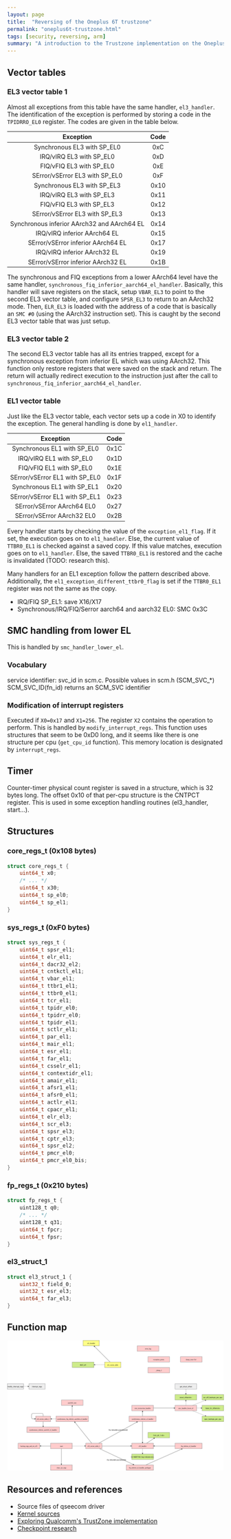 ```yaml
---
layout: page
title:  "Reversing of the Oneplus 6T trustzone"
permalink: "oneplus6t-trustzone.html"
tags: [security, reversing, arm]
summary: "A introduction to the Trustzone implementation on the Oneplus 6T"
---
```


## Vector tables
### EL3 vector table 1
Almost all exceptions from this table have the same handler, `el3_handler`. The identification of the exception is performed by storing a code in the `TPIDRRO_EL0` register. The codes are given in the table below.

| Exception | Code |
|:-:|:-:|
| Synchronous EL3 with SP_EL0 | 0xC |
| IRQ/vIRQ EL3 with SP_EL0 | 0xD |
| FIQ/vFIQ EL3 with SP_EL0 | 0xE |
| SError/vSError EL3 with SP_EL0 | 0xF |
| Synchronous EL3 with SP_EL3 | 0x10 |
| IRQ/vIRQ EL3 with SP_EL3 | 0x11 |
| FIQ/vFIQ EL3 with SP_EL3 | 0x12 |
| SError/vSError EL3 with SP_EL3 | 0x13 |
| Synchronous inferior AArch32 and AArch64 EL | 0x14 |
| IRQ/vIRQ inferior AArch64 EL | 0x15 |
| SError/vSError inferior AArch64 EL | 0x17 |
| IRQ/vIRQ inferior AArch32 EL | 0x19 |
| SError/vSError inferior AArch32 EL | 0x1B |

The synchronous and FIQ exceptions from a lower AArch64 level have the same handler, `synchronous_fiq_inferior_aarch64_el_handler`. Basically, this handler will save registers on the stack, setup `VBAR_EL3` to point to the second EL3 vector table, and configure `SPSR_EL3` to return to an AArch32 mode. Then, `ELR_EL3` is loaded with the address of a code that is basically an `SMC #0` (using the AArch32 instruction set). This is caught by the second EL3 vector table that was just setup.

### EL3 vector table 2
The second EL3 vector table has all its entries trapped, except for a synchronous exception from inferior EL which was using AArch32. This function only restore registers that were saved on the stack and return. The return will actually redirect execution to the instruction just after the call to
`synchronous_fiq_inferior_aarch64_el_handler`.


### EL1 vector table
Just like the EL3 vector table, each vector sets up a code in X0 to identify the exception. The general handling is done by `el1_handler`.

| Exception | Code |
|:-:|:-:|
| Synchronous EL1 with SP_EL0 | 0x1C |
| IRQ/vIRQ EL1 with SP_EL0 | 0x1D |
| FIQ/vFIQ EL1 with SP_EL0 | 0x1E |
| SError/vSError EL1 with SP_EL0 | 0x1F |
| Synchronous EL1 with SP_EL1 | 0x20 |
| SError/vSError EL1 with SP_EL1 | 0x23 |
| SError/vSError AArch64 EL0  | 0x27 |
| SError/vSError AArch32 EL0  | 0x2B |

Every handler starts by checking the value of the `exception_el1_flag`. If it set, the execution goes on to `el1_handler`. Else, the current value of `TTBR0_EL1` is checked against a saved copy. If this value matches, execution goes on to `el1_handler`. Else, the saved `TTBR0_EL1` is restored and the cache is invalidated (TODO: research this).


Many handlers for an EL1 exception follow the pattern described above. Additionally,  the `el1_exception_different_ttbr0_flag` is set if the `TTBR0_EL1` register was not the same as the copy.


* IRQ/FIQ SP_EL1: save X16/X17
* Synchronous/IRQ/FIQ/Serror aarch64 and aarch32 EL0: SMC 0x3C






## SMC handling from lower EL
This is handled by `smc_handler_lower_el`.

### Vocabulary
service identifier: svc_id in scm.c. Possible values in scm.h (SCM_SVC_*)
SCM_SVC_ID(fn_id) returns an SCM_SVC identifier

### Modification of interrupt registers
Executed if `X0=0x17` and `X1=256`. The register `X2` contains the operation to perform. This is handled by `modify_interrupt_regs`. This function uses structures that seem to be 0xD0 long, and it seems like there is one structure per cpu (`get_cpu_id` function). This memory location is designated by `interrupt_regs`.




## Timer
Counter-timer physical count register is saved in a structure, which is 32 bytes long. The offset 0x10 of that per-cpu structure is the CNTPCT register. This is used in some exception handling routines (el3_handler, start...).




## Structures
### core_regs_t (0x108 bytes)
```C
struct core_regs_t {
    uint64_t x0;
    /* ... */
    uint64_t x30;
    uint64_t sp_el0;
    uint64_t sp_el1;
}
```

### sys_regs_t (0xF0 bytes)
```C
struct sys_regs_t {
    uint64_t spsr_el1;
    uint64_t elr_el1;
    uint64_t dacr32_el2;
    uint64_t cntkctl_el1;
    uint64_t vbar_el1;
    uint64_t ttbr1_el1;
    uint64_t ttbr0_el1;
    uint64_t tcr_el1;
    uint64_t tpidr_el0;
    uint64_t tpidrr_el0;
    uint64_t tpidr_el1;
    uint64_t sctlr_el1;
    uint64_t par_el1;
    uint64_t mair_el1;
    uint64_t esr_el1;
    uint64_t far_el1;
    uint64_t csselr_el1;
    uint64_t contextidr_el1;
    uint64_t amair_el1;
    uint64_t afsr1_el1;
    uint64_t afsr0_el1;
    uint64_t actlr_el1;
    uint64_t cpacr_el1;
    uint64_t elr_el3;
    uint64_t scr_el3;
    uint64_t spsr_el3;
    uint64_t cptr_el3;
    uint64_t spsr_el2;
    uint64_t pmcr_el0;
    uint64_t pmcr_el0_bis;
}
```

### fp_regs_t (0x210 bytes)
```C
struct fp_regs_t {
    uint128_t q0;
    /* ... */
    uint128_t q31;
    uint64_t fpcr;
    uint64_t fpsr;
}
```

### el3_struct_1
```C
struct el3_struct_1 {
    uint32_t field_0;
    uint32_t esr_el3;
    uint64_t far_el3;
}
```


## Function map

![functions-map](/images/oneplus6t-reversing-functions-map.svg)


## Resources and references
* Source files of qseecom driver
* [Kernel sources](https://github.com/OnePlusOSS/android_kernel_oneplus_sdm845/tree/oneplus/SDM845_P_9.0)
* [Exploring Qualcomm's TrustZone implementation](https://bits-please.blogspot.com/2015/08/exploring-qualcomms-trustzone.html)
* [Checkpoint research](https://research.checkpoint.com/2019/the-road-to-qualcomm-trustzone-apps-fuzzing/)
